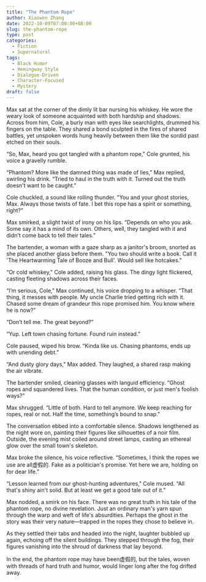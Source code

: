 ```yaml
---
title: "The Phantom Rope"
author: Xiaowen Zhang
date: 2022-10-09T07:00:00+08:00
slug: the-phantom-rope
type: post
categories:
  - Fiction
  - Supernatural
tags:
  - Black Humor
  - Hemingway Style
  - Dialogue-Driven
  - Character-Focused
  - Mystery
draft: false
---
```


Max sat at the corner of the dimly lit bar nursing his whiskey. He wore the weary look of someone acquainted with both hardship and shadows. Across from him, Cole, a burly man with eyes like searchlights, drummed his fingers on the table. They shared a bond sculpted in the fires of shared battles, yet unspoken words hung heavily between them like the sordid past etched on their souls.

“So, Max, heard you got tangled with a phantom rope," Cole grunted, his voice a gravelly rumble.

“Phantom? More like the damned thing was made of lies," Max replied, swirling his drink. “Tried to haul in the truth with it. Turned out the truth doesn't want to be caught."

Cole chuckled, a sound like rolling thunder. "You and your ghost stories, Max. Always those twists of fate. I bet this rope has a spirit or something, right?"

Max smirked, a slight twist of irony on his lips. “Depends on who you ask. Some say it has a mind of its own. Others, well, they tangled with it and didn’t come back to tell their tales.”

The bartender, a woman with a gaze sharp as a janitor's broom, snorted as she placed another glass before them. "You two should write a book. Call it 'The Heartwarming Tale of Booze and Bull'. Would sell like hotcakes."

“Or cold whiskey," Cole added, raising his glass. The dingy light flickered, casting fleeting shadows across their faces.

“I’m serious, Cole," Max continued, his voice dropping to a whisper. “That thing, it messes with people. My uncle Charlie tried getting rich with it. Chased some dream of grandeur this rope promised him. You know where he is now?”

“Don’t tell me. The great beyond?”

“Yup. Left town chasing fortune. Found ruin instead.”

Cole paused, wiped his brow. “Kinda like us. Chasing phantoms, ends up with unending debt.”

“And dusty glory days," Max added. They laughed, a shared rasp making the air vibrate.

The bartender smiled, cleaning glasses with languid efficiency. “Ghost ropes and squandered lives. That the human condition, or just men's foolish ways?”

Max shrugged. “Little of both. Hard to tell anymore. We keep reaching for ropes, real or not. Half the time, something’s bound to snap.”

The conversation ebbed into a comfortable silence. Shadows lengthened as the night wore on, painting their figures like silhouettes of a noir film. Outside, the evening mist coiled around street lamps, casting an ethereal glow over the small town's skeleton.

Max broke the silence, his voice reflective. “Sometimes, I think the ropes we use are all虚假的. Fake as a politician's promise. Yet here we are, holding on for dear life.”

“Lesson learned from our ghost-hunting adventures," Cole mused. “All that's shiny ain't solid. But at least we get a good tale out of it.”

Max nodded, a smirk on his face. There was no great truth in his tale of the phantom rope, no divine revelation. Just an ordinary man's yarn spun through the warp and weft of life's absurdities. Perhaps the ghost in the story was their very nature—trapped in the ropes they chose to believe in.

As they settled their tabs and headed into the night, laughter bubbled up again, echoing off the silent buildings. They stepped through the fog, their figures vanishing into the shroud of darkness that lay beyond. 

In the end, the phantom rope may have been虚假的, but the tales, woven with threads of hard truth and humor, would linger long after the fog drifted away.